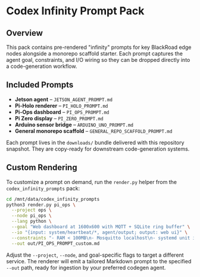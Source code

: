 # Codex Infinity Prompt Pack

## Overview

This pack contains pre-rendered "infinity" prompts for key BlackRoad edge nodes alongside a monorepo scaffold starter. Each prompt captures the agent goal, constraints, and I/O wiring so they can be dropped directly into a code-generation workflow.

## Included Prompts

- **Jetson agent** – `JETSON_AGENT_PROMPT.md`
- **Pi-Holo renderer** – `PI_HOLO_PROMPT.md`
- **Pi-Ops dashboard** – `PI_OPS_PROMPT.md`
- **Pi Zero display** – `PI_ZERO_PROMPT.md`
- **Arduino sensor bridge** – `ARDUINO_UNO_PROMPT.md`
- **General monorepo scaffold** – `GENERAL_REPO_SCAFFOLD_PROMPT.md`

Each prompt lives in the `downloads/` bundle delivered with this repository snapshot. They are copy-ready for downstream code-generation systems.

## Custom Rendering

To customize a prompt on demand, run the `render.py` helper from the `codex_infinity_prompts` pack:

```bash
cd /mnt/data/codex_infinity_prompts
python3 render.py pi_ops \
  --project ops \
  --node pi_ops \
  --lang python \
  --goal "Web dashboard at 1600x600 with MQTT + SQLite ring buffer" \
  --io "{input: system/heartbeat/*, agent/output; output: web ui}" \
  --constraints "- RAM < 100MB\n- Mosquitto localhost\n- systemd unit included" \
  --out out/PI_OPS_PROMPT_custom.md
```

Adjust the `--project`, `--node`, and goal-specific flags to target a different service. The renderer will emit a tailored Markdown prompt to the specified `--out` path, ready for ingestion by your preferred codegen agent.
